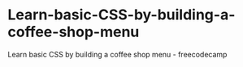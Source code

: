 # Learn-basic-CSS-by-building-a-coffee-shop-menu
Learn basic CSS by building a coffee shop menu - freecodecamp
